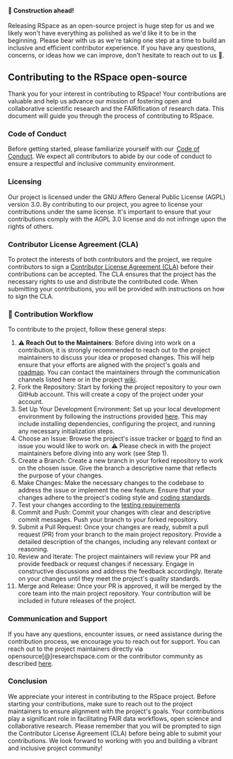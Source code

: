 #### 🚧 Construction ahead!
Releasing RSpace as an open-source project is huge step for us and we likely won't have everything as polished as we'd like it to be in the beginning. Please bear with us as we're taking one step at a time to build an inclusive and efficient contributor experience. If you have any questions, concerns, or ideas how we can improve, don't hesitate to reach out to us 🙏.

## Contributing to the RSpace open-source 
Thank you for your interest in contributing to RSpace! Your contributions are valuable and help us advance our mission of fostering open and collaborative scientific research and the FAIRification of research data. This document will guide you through the process of contributing to RSpace. 
 
### Code of Conduct 
Before getting started, please familiarize yourself with our  [Code of Conduct](CODE_OF_CONDUCT.md). We expect all contributors to abide by our code of conduct to ensure a respectful and inclusive community environment. 
 
### Licensing 
Our project is licensed under the GNU Affero General Public License (AGPL) version 3.0. By contributing to our project, you agree to license your contributions under the same license. It's important to ensure that your contributions comply with the AGPL 3.0 license and do not infringe upon the rights of others. 
 
### Contributor License Agreement (CLA) 
To protect the interests of both contributors and the project, we require contributors to sign a [Contributor License Agreement (CLA)](CLA.md) before their contributions can be accepted. The CLA ensures that the project has the necessary rights to use and distribute the contributed code. When submitting your contributions, you will be provided with instructions on how to sign the CLA. 
 
### 🚧 Contribution Workflow 
To contribute to the project, follow these general steps: 
1. **⚠️ Reach Out to the Maintainers**: Before diving into work on a contribution, it is strongly recommended to reach out to the project maintainers to discuss your idea or proposed changes. This will help ensure that your efforts are aligned with the project's goals and [roadmap](https://github.com/orgs/rspace-os/projects/4). You can contact the maintainers through the communication channels listed here or in the project [wiki](https://github.com/rspace-os/rspace-web/wiki).
2. Fork the Repository: Start by forking the project repository to your own GitHub account. This will create a copy of the project under your account. 
3. Set Up Your Development Environment: Set up your local development environment by following the instructions provided [here](DevDocs/DeveloperNotes/GettingStarted/GettingStarted.md). This may include installing dependencies, configuring the project, and running any necessary initialization steps. 
4. Choose an Issue: Browse the project's issue tracker or [board](https://github.com/orgs/rspace-os/projects/10) to find an issue you would like to work on. ⚠️ Please check in with the project maintainers before diving into any work (see Step 1).
5. Create a Branch: Create a new branch in your forked repository to work on the chosen issue. Give the branch a descriptive name that reflects the purpose of your changes. 
6. Make Changes: Make the necessary changes to the codebase to address the issue or implement the new feature. Ensure that your changes adhere to the project's coding style and [coding standards](https://github.com/rspace-os/rspace-web/blob/e4dc2419b7fae43a3f1d648567443ed4cce7afda/DevDocs/DeveloperNotes/GettingStarted/CodingStandards.md).
7. Test your changes according to the [testing requirements](https://github.com/rspace-os/rspace-web/blob/e4dc2419b7fae43a3f1d648567443ed4cce7afda/DevDocs/DeveloperNotes/GettingStarted/CodingStandards.md#testing)
8. Commit and Push: Commit your changes with clear and descriptive commit messages. Push your branch to your forked repository. 
9. Submit a Pull Request: Once your changes are ready, submit a pull request (PR) from your branch to the main project repository. Provide a detailed description of the changes, including any relevant context or reasoning. 
10. Review and Iterate: The project maintainers will review your PR and provide feedback or request changes if necessary. Engage in constructive discussions and address the feedback accordingly. Iterate on your changes until they meet the project's quality standards. 
11. Merge and Release: Once your PR is approved, it will be merged by the core team into the main project repository. Your contribution will be included in future releases of the project. 
 
### Communication and Support 
If you have any questions, encounter issues, or need assistance during the contribution process, we encourage you to reach out for support. You can
reach out to the project maintainers directly via opensource[@]researchspace.com or the contributor community as described [here](https://github.com/rspace-os/rspace-web/wiki/Contact). 
 
### Conclusion 
We appreciate your interest in contributing to the RSpace project. Before starting your contributions, make sure to reach out to the project maintainers to ensure alignment with the project's goals. Your contributions play a significant role in facilitating FAIR data workflows, open science and collaborative research. Please remember that you will be prompted to sign the Contributor License Agreement (CLA) before being able to submit your contributions. We look forward to working with you and building a vibrant and inclusive project community! 
